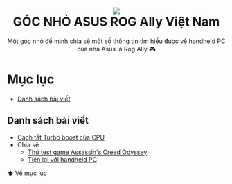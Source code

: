 <h1 align="center">
  <img src="https://raw.githubusercontent.com/kytosai/rog-ally-vietnam/main/cover.jpg">
  <br />
  GÓC NHỎ ASUS ROG Ally Việt Nam
</h1>

<div align="center">
Một góc nhỏ để mình chia sẽ một số thông tin tìm hiểu được về handheld PC của nhà Asus là Rog Ally 🎮
</div>

# Mục lục

- [Danh sách bài viết](#danh-sách-bài-viết)

## Danh sách bài viết

- [Cách tắt Turbo boost của CPU](./bai-viet/cach-tat-turbo-boost-cua-cpu/README.md)
- Chia sẽ
  - [Thử test game Assassin's Creed Odyssey](./chia-se/thu-test-game-assassin-creed-odyssey/README.md)
  - [Tiện lợi với handheld PC](./chia-se/thu-test-game-assassin-creed-odyssey/README.md)

[⬆️ Về mục lục](#mục-lục)